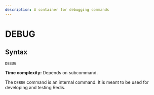 ```yaml
---
description: A container for debugging commands
---
```


# DEBUG

## Syntax

    DEBUG 

**Time complexity:** Depends on subcommand.

The `DEBUG` command is an internal command.
It is meant to be used for developing and testing Redis.